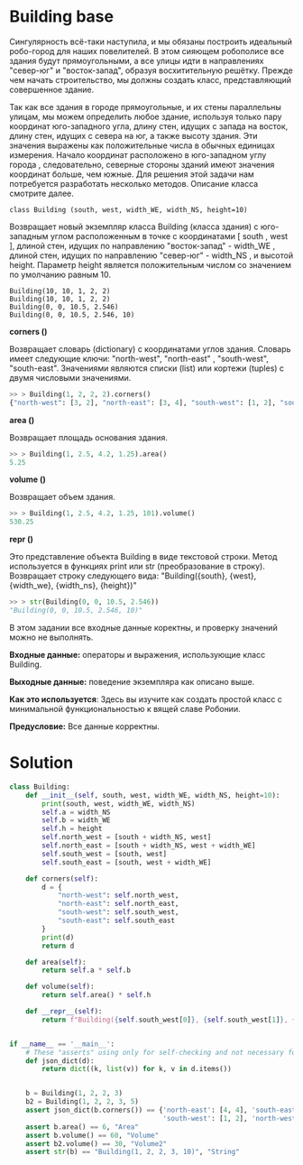 # Building base

Сингулярность всё-таки наступила, и мы обязаны построить идеальный робо-город для наших повелителей. В этом сияющем
робополисе все здания будут прямоугольными, а все улицы идти в направлениях "север-юг" и "восток-запад", образуя
восхитительную решётку. Прежде чем начать строительство, мы должны создать класс, представляющий совершенное здание.

Так как все здания в городе прямоугольные, и их стены параллельны улицам, мы можем определить любое здание, используя
только пару координат юго-западного угла, длину стен, идущих с запада на восток, длину стен, идущих с севера на юг, а
также высоту здания. Эти значения выражены как положительные числа в обычных единицах измерения. Начало координат
расположено в юго-западном углу города , следовательно, северные стороны зданий имеют значения координат больше, чем
южные. Для решения этой задачи нам потребуется разработать несколько методов. Описание класса смотрите далее.

```
class Building (south, west, width_WE, width_NS, height=10)
```

Возвращает новый экземпляр класса Building (класса здания) с юго-западным углом расположенным в точке с
координатами [ south , west ], длиной стен, идущих по направлению "восток-запад" - width_WE , длиной стен, идущих по
направлению "север-юг" - width_NS , и высотой height. Параметр height является положительным числом со значением по
умолчанию равным 10.

```
Building(10, 10, 1, 2, 2)
Building(10, 10, 1, 2, 2)
Building(0, 0, 10.5, 2.546)
Building(0, 0, 10.5, 2.546, 10)
```

**corners ()**

Возвращает словарь (dictionary) с координатами углов здания. Словарь имеет следующие ключи: "north-west", "north-east"
, "south-west", "south-east". Значениями являются списки (list) или кортежи (tuples) с двумя числовыми значениями.

```python
>> > Building(1, 2, 2, 2).corners()
{"north-west": [3, 2], "north-east": [3, 4], "south-west": [1, 2], "south-east": [1, 4]}
```

**area ()**

Возвращает площадь основания здания.

```python
>> > Building(1, 2.5, 4.2, 1.25).area()
5.25
```

**volume ()**

Возвращает объем здания.

```python
>> > Building(1, 2.5, 4.2, 1.25, 101).volume()
530.25
```

**__repr__ ()**

Это представление объекта Building в виде текстовой строки. Метод используется в функциях print или str (преобразование
в строку). Возвращает строку следующего вида:
"Building({south}, {west}, {width_we}, {width_ns}, {height})"

```python
>> > str(Building(0, 0, 10.5, 2.546))
"Building(0, 0, 10.5, 2.546, 10)"
```

В этом задании все входные данные коректны, и проверку значений можно не выполнять.

**Входные данные:** операторы и выражения, использующие класс Building.

**Выходные данные:** поведение экземпляра как описано выше.

**Как это используется**: Здесь вы изучите как создать простой класс с минимальной функциональностью к вящей славе
Робонии.

**Предусловие:** Все данные корректны.

# Solution

```python
class Building:
    def __init__(self, south, west, width_WE, width_NS, height=10):
        print(south, west, width_WE, width_NS)
        self.a = width_NS
        self.b = width_WE
        self.h = height
        self.north_west = [south + width_NS, west]
        self.north_east = [south + width_NS, west + width_WE]
        self.south_west = [south, west]
        self.south_east = [south, west + width_WE]

    def corners(self):
        d = {
            "north-west": self.north_west,
            "north-east": self.north_east,
            "south-west": self.south_west,
            "south-east": self.south_east
        }
        print(d)
        return d

    def area(self):
        return self.a * self.b

    def volume(self):
        return self.area() * self.h

    def __repr__(self):
        return f"Building({self.south_west[0]}, {self.south_west[1]}, {self.b}, {self.a}, {self.h})"


if __name__ == '__main__':
    # These "asserts" using only for self-checking and not necessary for auto-testing
    def json_dict(d):
        return dict((k, list(v)) for k, v in d.items())


    b = Building(1, 2, 2, 3)
    b2 = Building(1, 2, 2, 3, 5)
    assert json_dict(b.corners()) == {'north-east': [4, 4], 'south-east': [1, 4],
                                      'south-west': [1, 2], 'north-west': [4, 2]}, "Corners"
    assert b.area() == 6, "Area"
    assert b.volume() == 60, "Volume"
    assert b2.volume() == 30, "Volume2"
    assert str(b) == "Building(1, 2, 2, 3, 10)", "String"

```